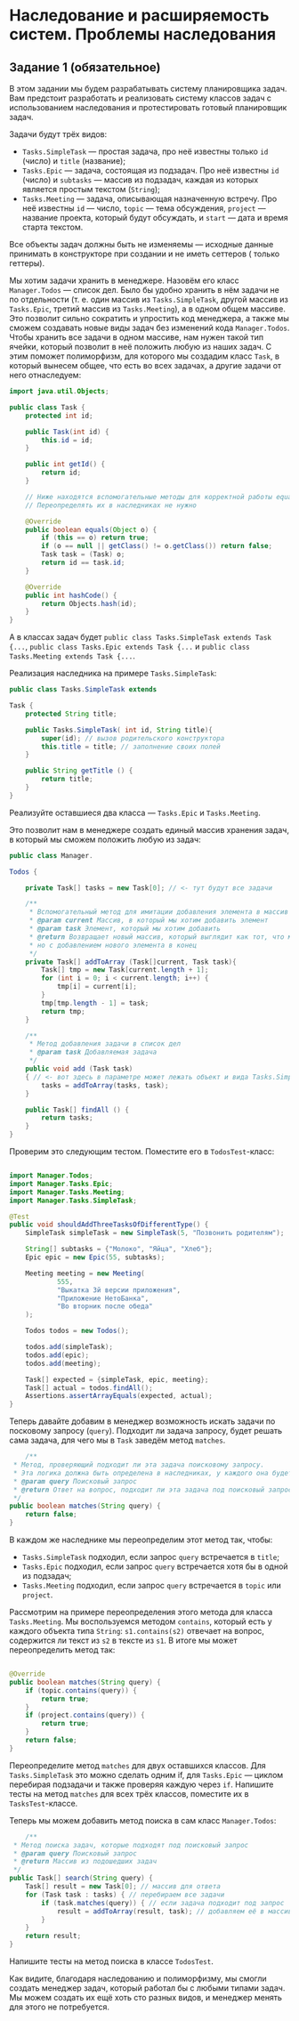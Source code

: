 # Наследование и расширяемость систем. Проблемы наследования

## Задание 1 (обязательное)

В этом задании мы будем разрабатывать систему планировщика задач.
Вам предстоит разработать и реализовать систему классов задач с использованием наследования и протестировать готовый
планировщик задач.

Задачи будут трёх видов:

* `Tasks.SimpleTask` — простая задача, про неё известны только `id` (число) и `title` (название);
* `Tasks.Epic` — задача, состоящая из подзадач. Про неё известны `id` (число) и `subtasks` — массив из подзадач, каждая
  из
  которых является простым текстом (`String`);
* `Tasks.Meeting` — задача, описывающая назначенную встречу. Про неё известны `id` — число, `topic` — тема
  обсуждения, `project` — название проекта, который будут обсуждать, и `start` — дата и время старта текстом.

Все объекты задач должны быть не изменяемы — исходные данные принимать в конструкторе при создании и не иметь сеттеров (
только геттеры).

Мы хотим задачи хранить в менеджере. Назовём его класс `Manager.Todos` — список дел.
Было бы удобно хранить в нём задачи не по отдельности (т. е. один массив из `Tasks.SimpleTask`, другой массив
из `Tasks.Epic`,
третий массив из `Tasks.Meeting`), а в одном общем массиве.
Это позволит сильно сократить и упростить код менеджера, а также мы сможем создавать новые виды задач без изменений
кода `Manager.Todos`.
Чтобы хранить все задачи в одном массиве, нам нужен такой тип ячейки, который позволит в неё положить любую из наших
задач.
С этим поможет полиморфизм, для которого мы создадим класс `Task`, в который вынесем общее, что есть во всех задачах, а
другие задачи от него отнаследуем:

```java
import java.util.Objects;

public class Task {
    protected int id;

    public Task(int id) {
        this.id = id;
    }

    public int getId() {
        return id;
    }

    // Ниже находятся вспомогательные методы для корректной работы equals
    // Переопределять их в наследниках не нужно

    @Override
    public boolean equals(Object o) {
        if (this == o) return true;
        if (o == null || getClass() != o.getClass()) return false;
        Task task = (Task) o;
        return id == task.id;
    }

    @Override
    public int hashCode() {
        return Objects.hash(id);
    }
}
```

А в классах задач будет `public class Tasks.SimpleTask extends Task {...`, `public class Tasks.Epic extends Task {...`
и `public class Tasks.Meeting extends Task {...`.

Реализация наследника на примере `Tasks.SimpleTask`:

```java
public class Tasks.SimpleTask extends

Task {
    protected String title;

    public Tasks.SimpleTask( int id, String title){
        super(id); // вызов родительского конструктора
        this.title = title; // заполнение своих полей
    }

    public String getTitle () {
        return title;
    }
}
```

Реализуйте оставшиеся два класса — `Tasks.Epic` и `Tasks.Meeting`.

Это позволит нам в менеджере создать единый массив хранения задач, в который мы сможем положить любую из задач:

```java
public class Manager.

Todos {

    private Task[] tasks = new Task[0]; // <- тут будут все задачи

    /**
     * Вспомогательный метод для имитации добавления элемента в массив
     * @param current Массив, в который мы хотим добавить элемент
     * @param task Элемент, который мы хотим добавить
     * @return Возвращает новый массив, который выглядит как тот, что мы передали,
     * но с добавлением нового элемента в конец
     */
    private Task[] addToArray (Task[]current, Task task){
        Task[] tmp = new Task[current.length + 1];
        for (int i = 0; i < current.length; i++) {
            tmp[i] = current[i];
        }
        tmp[tmp.length - 1] = task;
        return tmp;
    }

    /**
     * Метод добавления задачи в список дел
     * @param task Добавляемая задача
     */
    public void add (Task task)
    { // <- вот здесь в параметре может лежать объект и вида Tasks.SimpleTask, и вида Tasks.Epic, и вида Tasks.Meeting
        tasks = addToArray(tasks, task);
    }

    public Task[] findAll () {
        return tasks;
    }
}

```

Проверим это следующим тестом. Поместите его в `TodosTest`-класс:

```java

import Manager.Todos;
import Manager.Tasks.Epic;
import Manager.Tasks.Meeting;
import Manager.Tasks.SimpleTask;

@Test
public void shouldAddThreeTasksOfDifferentType() {
    SimpleTask simpleTask = new SimpleTask(5, "Позвонить родителям");

    String[] subtasks = {"Молоко", "Яйца", "Хлеб"};
    Epic epic = new Epic(55, subtasks);

    Meeting meeting = new Meeting(
            555,
            "Выкатка 3й версии приложения",
            "Приложение НетоБанка",
            "Во вторник после обеда"
    );

    Todos todos = new Todos();

    todos.add(simpleTask);
    todos.add(epic);
    todos.add(meeting);

    Task[] expected = {simpleTask, epic, meeting};
    Task[] actual = todos.findAll();
    Assertions.assertArrayEquals(expected, actual);
}
```

Теперь давайте добавим в менеджер возможность искать задачи по посковому запросу (`query`).
Подходит ли задача запросу, будет решать сама задача, для чего мы в `Task` заведём метод `matches`.

```java
    /**
 * Метод, проверяющий подходит ли эта задача поисковому запросу.
 * Эта логика должна быть определена в наследниках, у каждого она будет своя
 * @param query Поисковый запрос
 * @return Ответ на вопрос, подходит ли эта задача под поисковый запрос
 */
public boolean matches(String query) {
    return false;
}
```

В каждом же наследнике мы переопределим этот метод так, чтобы:

* `Tasks.SimpleTask` подходил, если запрос `query` встречается в `title`;
* `Tasks.Epic` подходил, если запрос `query` встречается хотя бы в одной из подзадач;
* `Tasks.Meeting` подходил, если запрос `query` встречается в `topic` или `project`.

Рассмотрим на примере переопределения этого метода для класса `Tasks.Meeting`.
Мы воспользуемся методом `contains`, который есть у каждого объекта типа `String`: `s1.contains(s2)` отвечает на вопрос,
содержится ли текст из `s2` в тексте из `s1`.
В итоге мы может переопределить метод так:

```java

@Override
public boolean matches(String query) {
    if (topic.contains(query)) {
        return true;
    }
    if (project.contains(query)) {
        return true;
    }
    return false;
}
```

Переопределите метод `matches` для двух оставшихся классов.
Для `Tasks.SimpleTask` это можно сделать одним if, для `Tasks.Epic` — циклом перебирая подзадачи и также проверяя каждую
через `if`.
Напишите тесты на метод `matches` для всех трёх классов, поместите их в `TasksTest`-классе.

Теперь мы можем добавить метод поиска в сам класс `Manager.Todos`:

```java
    /**
 * Метод поиска задач, которые подходят под поисковый запрос
 * @param query Поисковый запрос
 * @return Массив из подошедших задач
 */
public Task[] search(String query) {
    Task[] result = new Task[0]; // массив для ответа
    for (Task task : tasks) { // перебираем все задачи
        if (task.matches(query)) { // если задача подходит под запрос
            result = addToArray(result, task); // добавляем её в массив ответа
        }
    }
    return result;
}
```

Напишите тесты на метод поиска в классе `TodosTest`.

Как видите, благодаря наследованию и полиморфизму, мы смогли создать менеджер задач, который работал бы с любыми типами
задач.
Мы можем создать их ещё хоть сто разных видов, и менеджер менять для этого не потребуется.